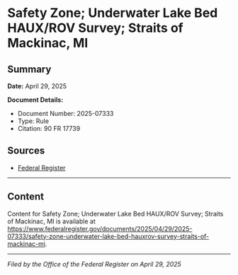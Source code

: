 # Safety Zone; Underwater Lake Bed HAUX/ROV Survey; Straits of Mackinac, MI

## Summary

**Date:** April 29, 2025

**Document Details:**
- Document Number: 2025-07333
- Type: Rule
- Citation: 90 FR 17739

## Sources
- [Federal Register](https://www.federalregister.gov/documents/2025/04/29/2025-07333/safety-zone-underwater-lake-bed-hauxrov-survey-straits-of-mackinac-mi)

---

## Content

Content for Safety Zone; Underwater Lake Bed HAUX/ROV Survey; Straits of Mackinac, MI is available at https://www.federalregister.gov/documents/2025/04/29/2025-07333/safety-zone-underwater-lake-bed-hauxrov-survey-straits-of-mackinac-mi.

---

*Filed by the Office of the Federal Register on April 29, 2025*
